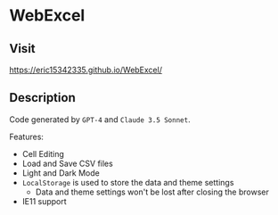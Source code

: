 # WebExcel

## Visit

<https://eric15342335.github.io/WebExcel/>

## Description

Code generated by `GPT-4` and `Claude 3.5 Sonnet`.

Features:

* Cell Editing
* Load and Save CSV files
* Light and Dark Mode
* `LocalStorage` is used to store the data and theme settings
  * Data and theme settings won't be lost after closing the browser
* IE11 support
